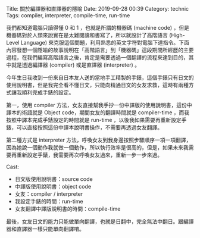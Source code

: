 Title: 關於編譯器和直譯器的隱喻
Date: 2019-09-28 00:39
Category: technic
Tags: compiler, interpreter, compile-time, run-time


我們都知道電腦只讀得懂 0 和 1 ，也就是所謂的機器碼 (machine code) ，但是機器碼對於人類來說實在是太難閱讀和書寫了，所以就設計了高階語言 (High-Level Language) 來克服這個問題，利用熟悉的英文字符對電腦下達指令。下面內容發想一個隱喻的故事說明在「高階語言」到「機器碼」這段期間所經歷的主要過程，在我們編寫高階語言之後，肯定是需要透過一個翻譯的流程來達到目的，其中就是透過編譯器 (compiler) 或是直譯器 (interpreter) 。

今年生日我收到一份來自日本友人送的當地手工精製的手錶，這個手錶只有日文的使用說明書，但是我完全看不懂日文，只能向精通日文的女友求救，這時有兩種方式讓我順利完成手錶的設定。

第一，使用 compiler 方法，女友直接幫我手抄一份中譯版的使用說明書，這份中譯本的術語就是 Object code，期間女友的翻譯時間就是 compiler-time ，而我按照中譯本完成手錶設定的時間就是 run-time ，以後我如果需要再重新設定手錶，可以直接按照這份中譯本說明書操作，不需要再透過女友翻譯。

第二種方式是 interpreter 方法，呼喚女友到我身邊按照步驟順序一項一項翻譯，因為她說一個動作我就做一個動作，所以執行效率是很高的，但是，如果未來我需要再重新設定手錶，我需要再次呼喚女友過來，重新一步一步來過。

Cast:</br>
* 日文版使用說明書：source code</br>
* 中譯版使用說明書：object code</br>
* 女友：compiler / interpreter</br>
* 我設定手錶的時間：run-time</br>
* 女友翻譯中譯版說明書的時間：compile-time</br>

最後，女友日文的能力只能做單向翻譯，也就是日翻中，完全無法中翻日。跟編譯器和直譯器一樣只能單向翻譯唷。
